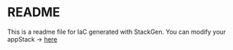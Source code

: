 # README
This is a readme file for IaC generated with StackGen.
You can modify your appStack -> [here](http://main.dev.stackgen.com/appstacks/427e1bab-de71-42b0-88fe-d6c40b1e9306)

